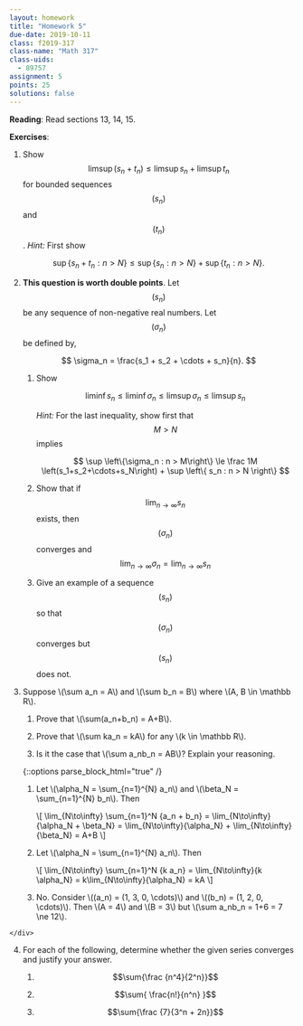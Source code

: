 ```yaml
---
layout: homework
title: "Homework 5"
due-date: 2019-10-11
class: f2019-317
class-name: "Math 317"
class-uids: 
  - 89757
assignment: 5
points: 25
solutions: false
---
```


**Reading**: 
Read sections 13, 14, 15.

**Exercises**:

1.  Show $$\limsup(s_n+t_n) \le \limsup s_n + \limsup t_n$$ for bounded
    sequences $$(s_n)$$ and $$(t_n)$$. *Hint:* First show
     
    $$
    \sup\{s_n+t_n : n > N\} \le \sup\{s_n:n>N\} + \sup\{t_n:n>N\}.
    $$
    
    

2.   **This question is worth double points**. Let $$(s_n)$$ be any sequence
     of non-negative real numbers. Let $$(\sigma_n)$$ be defined by,
   
     $$
     \sigma_n = \frac{s_1 + s_2 + \cdots + s_n}{n}.
     $$

     1.  Show
     
         $$
         \liminf s_n \le \liminf \sigma_n \le \limsup \sigma_n \le \limsup s_n
         $$
         
         *Hint:* For the last inequality, show first that $$M > N$$ implies
         
         $$
         \sup \left\{\sigma_n : n > M\right\} \le 
         \frac 1M \left(s_1+s_2+\cdots+s_N\right) +
         \sup \left\{ s_n : n > N \right\}
         $$
         
     2.  Show that if $$\lim_{n\to\infty} s_n$$ exists, then $$(\sigma_n)$$
         converges and $$\lim_{n\to\infty} \sigma_n = \lim_{n\to\infty} s_n$$
         
     3.  Give an example of a sequence $$(s_n)$$ so that $$(\sigma_n)$$
         converges but $$(s_n)$$ does not.
         
3.   Suppose \\(\sum a_n = A\\) and \\(\sum b_n = B\\) where \\(A, B \in \mathbb R\\).

     1.  Prove that \\(\sum(a_n+b_n) = A+B\\).
     
     2.  Prove that \\(\sum ka_n = kA\\) for any \\(k \in \mathbb R\\).
     
     3.  Is it the case that \\(\sum a_nb_n = AB\\)? Explain your reasoning.
     
     {::options parse_block_html="true" /}
    
     <div class="solution collapse">
    
     1.  Let \\(\alpha_N = \sum_{n=1}^{N} a_n\\) and \\(\beta_N = \sum_{n=1}^{N} b_n\\). Then
    
         \\[ \lim_{N\to\infty} \sum_{n=1}^N {a_n + b_n} = \lim_{N\to\infty}{\alpha_N + \beta_N} 
         = \lim_{N\to\infty}{\alpha_N} + \lim_{N\to\infty}{\beta_N} = A+B \\]
        
     2.  Let \\(\alpha_N = \sum_{n=1}^{N} a_n\\). Then
    
         \\[ \lim_{N\to\infty} \sum_{n=1}^N {k a_n} = \lim_{N\to\infty}{k \alpha_N} 
         = k\lim_{N\to\infty}{\alpha_N} = kA \\]
        
     3.  No. Consider \\((a_n) = (1, 3, 0, \cdots)\\) and \\((b_n) = (1, 2, 0,
         \cdots)\\). Then \\(A = 4\\) and \\(B = 3\\) but \\(\sum a_nb_n = 1+6 = 7 \ne 12\\).
    
    </div>

4.   For each of the following, determine whether the given series
     converges and justify your answer.
     
     1.  $$\sum{\frac {n^4}{2^n}}$$

     2.  $$\sum{ \frac{n!}{n^n} }$$

     3.  $$\sum{\frac {7}{3^n + 2n}}$$
     
